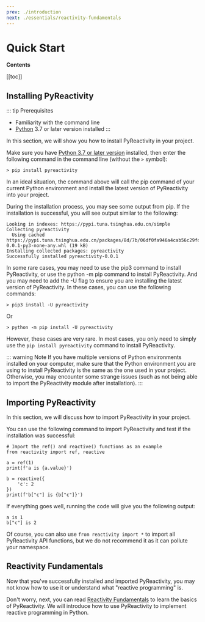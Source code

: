 ```yaml
---
prev: ./introduction
next: ./essentials/reactivity-fundamentals
---
```


# Quick Start

**Contents**

[[toc]]

## Installing PyReactivity

::: tip Prerequisites

- Familiarity with the command line
- [Python]((https://www.python.org/downloads/)) 3.7 or later version installed
:::

In this section, we will show you how to install PyReactivity in your project.

Make sure you have [Python 3.7 or later version](https://www.python.org/downloads/) installed, then enter the following command in the command line (without the `>` symbol):

```bash:no-line-numbers
> pip install pyreactivity
```

In an ideal situation, the command above will call the pip command of your current Python environment and install the latest version of PyReactivity into your project.

During the installation process, you may see some output from pip. If the installation is successful, you will see output similar to the following:

```bash:no-line-numbers
Looking in indexes: https://pypi.tuna.tsinghua.edu.cn/simple
Collecting pyreactivity
  Using cached https://pypi.tuna.tsinghua.edu.cn/packages/8d/7b/06df0fa946a4cab56c29fd604f245433b8f4374fc383f40d888cfeca4650/pyreactivity-0.0.1-py3-none-any.whl (19 kB)
Installing collected packages: pyreactivity
Successfully installed pyreactivity-0.0.1
```

In some rare cases, you may need to use the pip3 command to install PyReactivity, or use the python -m pip command to install PyReactivity. And you may need to add the -U flag to ensure you are installing the latest version of PyReactivity. In these cases, you can use the following commands:

```bash:no-line-numbers
> pip3 install -U pyreactivity
```

Or

```bash:no-line-numbers
> python -m pip install -U pyreactivity
```

However, these cases are very rare. In most cases, you only need to simply use the `pip install pyreactivity` command to install PyReactivity.

::: warning Note
If you have multiple versions of Python environments installed on your computer, make sure that the Python environment you are using to install PyReactivity is the same as the one used in your project. Otherwise, you may encounter some strange issues (such as not being able to import the PyReactivity module after installation).
:::

## Importing PyReactivity

In this section, we will discuss how to import PyReactivity in your project.

You can use the following command to import PyReactivity and test if the installation was successful:

```python:no-line-numbers
# Import the ref() and reactive() functions as an example
from reactivity import ref, reactive

a = ref(1)
print(f'a is {a.value}')

b = reactive({
    'c': 2
})
print(f'b["c"] is {b["c"]}')
```

If everything goes well, running the code will give you the following output:

```bash:no-line-numbers
a is 1
b["c"] is 2
```

Of course, you can also use `from reactivity import *` to import all PyReactivity API functions, but we do not recommend it as it can pollute your namespace.

## Reactivity Fundamentals

Now that you've successfully installed and imported PyReactivity, you may not know how to use it or understand what "reactive programming" is.

Don't worry, next, you can read [Reactivity Fundamentals](./essentials/reactivity-fundamentals.md) to learn the basics of PyReactivity. We will introduce how to use PyReactivity to implement reactive programming in Python.
